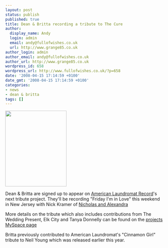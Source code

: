 ```yaml
---
layout: post
status: publish
published: true
title: Dean & Britta recording a tribute to The Cure
author:
  display_name: Andy
  login: admin
  email: andy@fullofwishes.co.uk
  url: http://www.grange85.co.uk
author_login: admin
author_email: andy@fullofwishes.co.uk
author_url: http://www.grange85.co.uk
wordpress_id: 658
wordpress_url: http://www.fullofwishes.co.uk/?p=658
date: '2008-04-15 17:14:59 +0100'
date_gmt: '2008-04-15 17:14:59 +0100'
categories:
- news
- dean & britta
tags: []
---
```

<div class="imagebox-a"><a title="The Cure, by celesterc" href="http://flickr.com/photos/celesterc/348632211/"><img src="http://farm1.static.flickr.com/148/348632211_48184c5b3c_m.jpg" width="194" height="240"></a></div>
<p>Dean & Britta are signed up to appear on <a href="http://www.alr-music.com/">American Laundromat Record</a>'s next tribute project. They'll be recording "Friday I'm in Love" this weekend in New Jersey with Nick Kramer of <a href="http://www.myspace.com/nicholasandalexandra">Nicholas and Alexandra</a></p>
<p>More details on the tribute which also includes contributions from The Wedding Present, Elk City and Tanya Donnelly can be found on the <a href="http://www.myspace.com/atributetothecure"> projects MySpace page</a></p>
<p>Britta previously contributed to American Laundromat's "Cinnamon Girl" tribute to Neil Young which was released earlier this year.</p>
<p><br clear="all"/></p>
